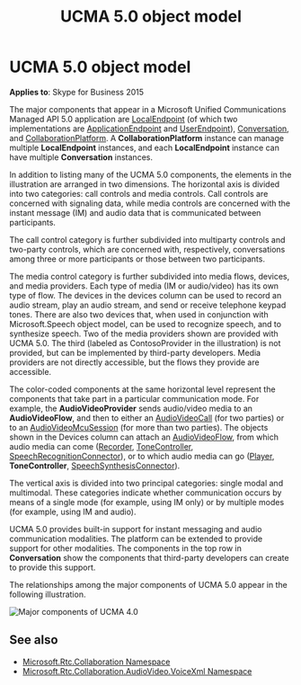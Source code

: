 ﻿---
description: Learn about the object model and components of UCMA 5.0.
title: UCMA 5.0 object model
TOCTitle: UCMA 5.0 object model
ms:assetid: 8a0bef0f-7819-45bd-b601-cdc2544009b5
ms:mtpsurl: https://msdn.microsoft.com/library/Dn465975(v=office.16)
ms:contentKeyID: 65239902
ms.date: 07/27/2015
mtps_version: v=office.16
---

# UCMA 5.0 object model


**Applies to**: Skype for Business 2015

The major components that appear in a Microsoft Unified Communications Managed API 5.0 application are [LocalEndpoint](/dotnet/api/microsoft.rtc.collaboration.localendpoint) (of which two implementations are [ApplicationEndpoint](/dotnet/api/microsoft.rtc.collaboration.applicationendpoint) and [UserEndpoint](/dotnet/api/microsoft.rtc.collaboration.userendpoint)), [Conversation](https://msdn.microsoft.com/library/hh349224\(v=office.16\)), and [CollaborationPlatform](/dotnet/api/microsoft.rtc.collaboration.collaborationplatform). A **CollaborationPlatform** instance can manage multiple **LocalEndpoint** instances, and each **LocalEndpoint** instance can have multiple **Conversation** instances.

In addition to listing many of the UCMA 5.0 components, the elements in the illustration are arranged in two dimensions. The horizontal axis is divided into two categories: call controls and media controls. Call controls are concerned with signaling data, while media controls are concerned with the instant message (IM) and audio data that is communicated between participants.

The call control category is further subdivided into multiparty controls and two-party controls, which are concerned with, respectively, conversations among three or more participants or those between two participants.

The media control category is further subdivided into media flows, devices, and media providers. Each type of media (IM or audio/video) has its own type of flow. The devices in the devices column can be used to record an audio stream, play an audio stream, and send or receive telephone keypad tones. There are also two devices that, when used in conjunction with Microsoft.Speech object model, can be used to recognize speech, and to synthesize speech. Two of the media providers shown are provided with UCMA 5.0. The third (labeled as ContosoProvider in the illustration) is not provided, but can be implemented by third-party developers. Media providers are not directly accessible, but the flows they provide are accessible.

The color-coded components at the same horizontal level represent the components that take part in a particular communication mode. For example, the **AudioVideoProvider** sends audio/video media to an **AudioVideoFlow**, and then to either an [AudioVideoCall](/dotnet/api/microsoft.rtc.collaboration.audiovideo.audiovideocall) (for two parties) or to an [AudioVideoMcuSession](https://msdn.microsoft.com/library/hh385298\(v=office.16\)) (for more than two parties). The objects shown in the Devices column can attach an [AudioVideoFlow](/dotnet/api/microsoft.rtc.collaboration.audiovideo.audiovideoflow), from which audio media can come ([Recorder](/dotnet/api/microsoft.rtc.collaboration.audiovideo.recorder), [ToneController](/dotnet/api/microsoft.rtc.collaboration.audiovideo.tonecontroller), [SpeechRecognitionConnector](/dotnet/api/microsoft.rtc.collaboration.audiovideo.speechrecognitionconnector)), or to which audio media can go ([Player](/api/microsoft.rtc.collaboration.audiovideo.player), **ToneController**, [SpeechSynthesisConnector](/dotnet/api/microsoft.rtc.collaboration.audiovideo.speechsynthesisconnector)).

The vertical axis is divided into two principal categories: single modal and multimodal. These categories indicate whether communication occurs by means of a single mode (for example, using IM only) or by multiple modes (for example, using IM and audio).

UCMA 5.0 provides built-in support for instant messaging and audio communication modalities. The platform can be extended to provide support for other modalities. The components in the top row in **Conversation** show the components that third-party developers can create to provide this support.

The relationships among the major components of UCMA 5.0 appear in the following illustration.

![Major components of UCMA 4.0](images/Dn465975.UCMAArch04a(Office.16).jpg "Major components of UCMA 4.0")

## See also

- [Microsoft.Rtc.Collaboration Namespace](/dotnet/api/microsoft.rtc.collaboration)
- [Microsoft.Rtc.Collaboration.AudioVideo.VoiceXml Namespace](/dotnet/api/Microsoft.Rtc.Collaboration.AudioVideo.VoiceXml)